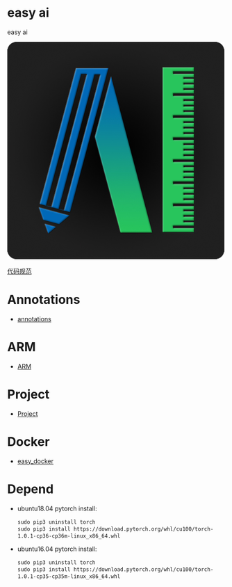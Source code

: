 # easy ai
easy ai

![logo](./logo.png)

[代码规范](http://www.imooc.com/article/19184?block_id=tuijian_wz#child_5_1)

# Annotations
  * [annotations](https://github.com/MiniBullLab/easy_sample_mark)
  
# ARM
 * [ARM](https://github.com/MiniBullLab/easy_arm)

# Project
* [Project](https://github.com/MiniBullLab/easy_project)

# Docker
* [easy_docker](https://github.com/MiniBullLab/easy_docker)

# Depend
* ubuntu18.04 pytorch install:
  ```
  sudo pip3 uninstall torch
  sudo pip3 install https://download.pytorch.org/whl/cu100/torch-1.0.1-cp36-cp36m-linux_x86_64.whl
  ```
* ubuntu16.04 pytorch install:
  ```
  sudo pip3 uninstall torch
  sudo pip3 install https://download.pytorch.org/whl/cu100/torch-1.0.1-cp35-cp35m-linux_x86_64.whl
  ```

